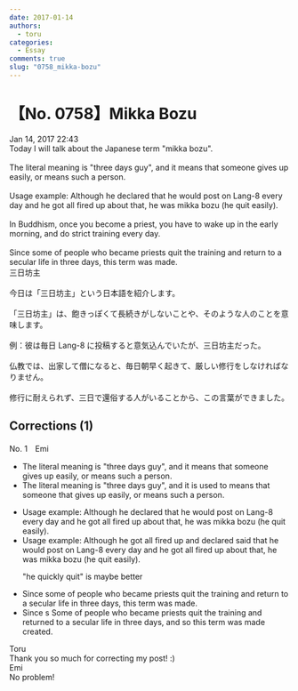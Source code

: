 ```yaml
---
date: 2017-01-14
authors:
  - toru
categories:
  - Essay
comments: true
slug: "0758_mikka-bozu"
---
```


# 【No. 0758】Mikka Bozu
<div class="date">Jan 14, 2017 22:43</div>
<div id="post"><div id="body_show_ori">
Today I will talk about the Japanese term "mikka bozu".<br/><br/>The literal meaning is "three days guy", and it means that someone gives up easily, or means such a person.<br/><br/>Usage example: Although he declared that he would post on Lang-8 every day and he got all fired up about that, he was mikka bozu (he quit easily).<br/><br/>In Buddhism, once you become a priest, you have to wake up in the early morning, and do strict training every day.<br/><br/>Since some of people who became priests quit the training and return to a secular life in three days, this term was made.
</div></div>

<!-- more -->

<div id="post_ja"><div id="body_show_mo">
三日坊主<br/><br/>今日は「三日坊主」という日本語を紹介します。<br/><br/>「三日坊主」は、飽きっぽくて長続きがしないことや、そのような人のことを意味します。<br/><br/>例：彼は毎日 Lang-8 に投稿すると意気込んでいたが、三日坊主だった。<br/><br/>仏教では、出家して僧になると、毎日朝早く起きて、厳しい修行をしなければなりません。<br/><br/>修行に耐えられず、三日で還俗する人がいることから、この言葉ができました。
</div></div>

## Corrections (1)
<div id="block"><div class="first_name"> No. 1　<span class="just_name">Emi</span></div><div id="block2">
<ul class="correction_field">
<li class="incorrect">The literal meaning is "three days guy", and it means that someone gives up easily, or means such a person.</li>
<li class="corrected correct">
The literal meaning is "three days guy", and it <span class="f_blue">is used to</span> mean<span class="sline"><span class="f_red">s that</span></span> someone <span class="f_blue">that </span>gives up easily<span class="sline"><span class="f_red">, or means such a person</span></span>.
</li>
</ul>
<ul class="correction_field">
<li class="incorrect">Usage example: Although he declared that he would post on Lang-8 every day and he got all fired up about that, he was mikka bozu (he quit easily).</li>
<li class="corrected correct">
Usage example: Although he<span class="f_blue"> got all fired up and</span> <span class="sline"><span class="f_red">declared</span></span> <span class="f_blue">said </span>that he would post on Lang-8 every day <span class="sline"><span class="f_red">and he got all fired up about that</span></span>, he was mikka bozu (he <span class="f_gray">quit easily</span>).
<p class="correction_comment">"he quickly quit" is maybe better</p>
</li>
</ul>
<ul class="correction_field">
<li class="incorrect">Since some of people who became priests quit the training and return to a secular life in three days, this term was made.</li>
<li class="corrected correct">
<span class="f_red">Since s </span><span class="f_blue">S</span>ome of people who became priests quit the training and return<span class="f_blue">ed</span> to<span class="f_red"><span class="sline"> a </span></span>secular life in three days, <span class="f_blue">and so </span>this term was <span class="sline">made</span><span class="f_blue"> created</span>.
</li>
</ul>
</div><div class="name"><span class="just_name">Toru</span><br>
Thank you so much for correcting my post! :)
</div>
<div class="name"><span class="just_name">Emi</span><br>
No problem!
</div>
</div>
